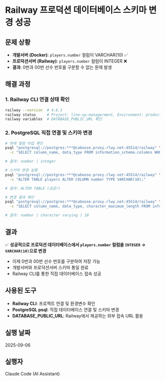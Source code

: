 # Railway 프로덕션 데이터베이스 스키마 변경 성공

## 문제 상황
- **개발서버 (Docker)**: `players.number` 컬럼이 VARCHAR(10) ✅
- **프로덕션서버 (Railway)**: `players.number` 컬럼이 INTEGER ❌
- **결과**: 0번과 00번 선수 번호를 구분할 수 없는 문제 발생

## 해결 과정

### 1. Railway CLI 연결 상태 확인
```bash
railway --version  # 4.6.3
railway status     # Project: line-up-managerment, Environment: production
railway variables  # DATABASE_PUBLIC_URL 확인
```

### 2. PostgreSQL 직접 연결 및 스키마 변경
```bash
# 현재 컬럼 타입 확인
psql "postgresql://postgres:***@caboose.proxy.rlwy.net:45514/railway" \
  -c "SELECT column_name, data_type FROM information_schema.columns WHERE table_name = 'players' AND column_name = 'number';"

# 결과: number | integer

# 스키마 변경 실행
psql "postgresql://postgres:***@caboose.proxy.rlwy.net:45514/railway" \
  -c "ALTER TABLE players ALTER COLUMN number TYPE VARCHAR(10);"

# 결과: ALTER TABLE (성공!)

# 변경 결과 확인
psql "postgresql://postgres:***@caboose.proxy.rlwy.net:45514/railway" \
  -c "SELECT column_name, data_type, character_maximum_length FROM information_schema.columns WHERE table_name = 'players' AND column_name = 'number';"

# 결과: number | character varying | 10
```

## 결과
✅ **성공적으로 프로덕션 데이터베이스에서 `players.number` 컬럼을 `INTEGER` → `VARCHAR(10)`으로 변경**

- 이제 0번과 00번 선수 번호를 구분하여 저장 가능
- 개발서버와 프로덕션서버 스키마 통일 완료
- Railway CLI를 통한 직접 데이터베이스 접속 성공

## 사용된 도구
- **Railway CLI**: 프로젝트 연결 및 환경변수 확인
- **PostgreSQL psql**: 직접 데이터베이스 연결 및 스키마 변경
- **DATABASE_PUBLIC_URL**: Railway에서 제공하는 외부 접속 URL 활용

## 실행 날짜
2025-09-06

## 실행자
Claude Code (AI Assistant)